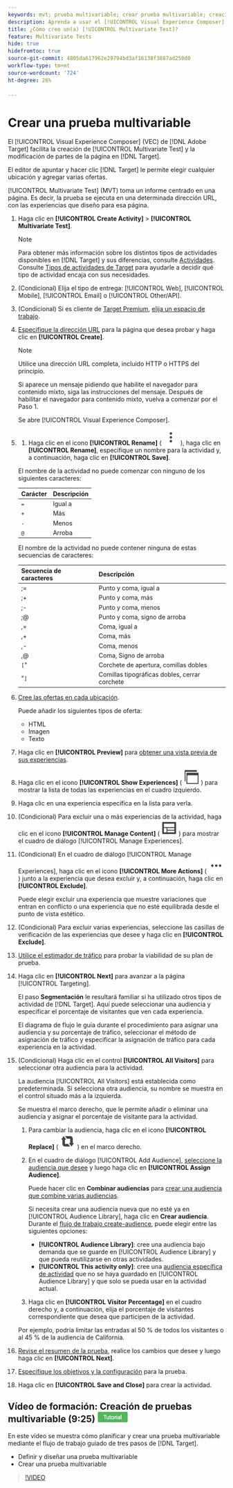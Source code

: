 ```yaml
---
keywords: mvt; prueba multivariable; crear prueba multivariable; creación de prueba multivariable; crear mvt; creación de mvt, procedimiento de mvt; procedimiento de prueba multivariable
description: Aprenda a usar el [!UICONTROL Visual Experience Composer] (VEC) en  [!DNL Adobe Target] para crear un [!UICONTROL Multivariate Test] (MVT).
title: ¿Cómo creo un(a) [!UICONTROL Multivariate Test]?
feature: Multivariate Tests
hide: true
hidefromtoc: true
source-git-commit: 4805da617962e29794bd3af16138f3887ad250d0
workflow-type: tm+mt
source-wordcount: '724'
ht-degree: 26%

---
```


# Crear una prueba multivariable

El [!UICONTROL Visual Experience Composer] (VEC) de [!DNL Adobe Target] facilita la creación de [!UICONTROL Multivariate Test] y la modificación de partes de la página en [!DNL Target].

El editor de apuntar y hacer clic [!DNL Target] le permite elegir cualquier ubicación y agregar varias ofertas.

[!UICONTROL Multivariate Test] (MVT) toma un informe centrado en una página. Es decir, la prueba se ejecuta en una determinada dirección URL, con las experiencias que diseño para esa página.

1. Haga clic en **[!UICONTROL Create Activity]** > **[!UICONTROL Multivariate Test]**.

   >[!NOTE]
   >
   >Para obtener más información sobre los distintos tipos de actividades disponibles en [!DNL Target] y sus diferencias, consulte [Actividades](/help/main/c-activities/activities.md#concept_D317A95A1AB54674BA7AB65C7985BA03). Consulte [Tipos de actividades de Target](/help/main/c-activities/target-activities-guide.md) para ayudarle a decidir qué tipo de actividad encaja con sus necesidades.

1. (Condicional) Elija el tipo de entrega: [!UICONTROL Web], [!UICONTROL Mobile], [!UICONTROL Email] o [!UICONTROL Other/API].

1. (Condicional) Si es cliente de [Target Premium](/help/main/c-intro/intro.md#premium), [elija un espacio de trabajo](/help/main/administrating-target/c-user-management/property-channel/property-channel.md).

1. [Especifique la dirección URL](/help/main/c-activities/c-multivariate-testing/t-create-multivariate-test/url.md#concept_C12E4A85FF3B4E518E3110F6CF1AF9C0) para la página que desea probar y haga clic en **[!UICONTROL Create]**.

   >[!NOTE]
   >
   >Utilice una dirección URL completa, incluido HTTP o HTTPS del principio.

   Si aparece un mensaje pidiendo que habilite el navegador para contenido mixto, siga las instrucciones del mensaje. Después de habilitar el navegador para contenido mixto, vuelva a comenzar por el Paso 1.

   Se abre [!UICONTROL Visual Experience Composer].

1. 
   1. Haga clic en el icono **[!UICONTROL Rename]** ( ![Cambiar nombre del icono](/help/main/assets/icons/MoreSmallListVert.svg) ), haga clic en **[!UICONTROL Rename]**, especifique un nombre para la actividad y, a continuación, haga clic en **[!UICONTROL Save]**.

   El nombre de la actividad no puede comenzar con ninguno de los siguientes caracteres:

   | Carácter | Descripción |
   |--- |--- |
   | `=` | Igual a |
   | `+` | Más |
   | `-` | Menos |
   | `@` | Arroba |

   El nombre de la actividad no puede contener ninguna de estas secuencias de caracteres:

   | Secuencia de caracteres | Descripción |
   |--- |--- |
   | ;= | Punto y coma, igual a |
   | ;+ | Punto y coma, más |
   | ;- | Punto y coma, menos |
   | ;@ | Punto y coma, signo de arroba |
   | ,= | Coma, igual a |
   | ,+ | Coma, más |
   | ,- | Coma, menos |
   | ,@ | Coma, Signo de arroba |
   | `[`&quot; | Corchete de apertura, comillas dobles |
   | &quot;`]` | Comillas tipográficas dobles, cerrar corchete |

1. [Cree las ofertas en cada ubicación](/help/main/c-activities/c-multivariate-testing/t-create-multivariate-test/add-offers.md#concept_DCE6B45C30F7419B8EC17AFDEE8D8AA6).

   Puede añadir los siguientes tipos de oferta:

   * HTML
   * Imagen
   * Texto

1. Haga clic en **[!UICONTROL Preview]** para [obtener una vista previa de sus experiencias](/help/main/c-activities/c-multivariate-testing/t-create-multivariate-test/preview-experiences.md).

1. Haga clic en el icono **[!UICONTROL Show Experiences]** ( ![icono Mostrar experiencias](/help/main/assets/icons/WebPages.svg) ) para mostrar la lista de todas las experiencias en el cuadro izquierdo.

1. Haga clic en una experiencia específica en la lista para verla.

1. (Condicional) Para excluir una o más experiencias de la actividad, haga clic en el icono **[!UICONTROL Manage Content]** ( ![icono Administrar experiencias](/help/main/assets/icons/Experience.svg) ) para mostrar el cuadro de diálogo [!UICONTROL Manage Experiences].

1. (Condicional) En el cuadro de diálogo [!UICONTROL Manage Experiences], haga clic en el icono **[!UICONTROL More Actions]** ( ![icono Más acciones](/help/main/assets/icons/MoreSmallList.svg) ) junto a la experiencia que desea excluir y, a continuación, haga clic en **[!UICONTROL Exclude]**.

   Puede elegir excluir una experiencia que muestre variaciones que entran en conflicto o una experiencia que no esté equilibrada desde el punto de vista estético.

1. (Condicional) Para excluir varias experiencias, seleccione las casillas de verificación de las experiencias que desee y haga clic en **[!UICONTROL Exclude]**.

1. [Utilice el estimador de tráfico](/help/main/c-activities/c-multivariate-testing/t-create-multivariate-test/traffic-estimator.md#task_71AA6922AFD447EA8C5E610A78ABA714) para probar la viabilidad de su plan de prueba.

1. Haga clic en **[!UICONTROL Next]** para avanzar a la página [!UICONTROL Targeting].

   El paso **Segmentación** le resultará familiar si ha utilizado otros tipos de actividad de [!DNL Target]. Aquí puede seleccionar una audiencia y especificar el porcentaje de visitantes que ven cada experiencia.

   El diagrama de flujo le guía durante el procedimiento para asignar una audiencia y su porcentaje de tráfico, seleccionar el método de asignación de tráfico y especificar la asignación de tráfico para cada experiencia en la actividad.

1. (Condicional) Haga clic en el control **[!UICONTROL All Visitors]** para seleccionar otra audiencia para la actividad.

   La audiencia [!UICONTROL All Visitors] está establecida como predeterminada. Si selecciona otra audiencia, su nombre se muestra en el control situado más a la izquierda.

   Se muestra el marco derecho, que le permite añadir o eliminar una audiencia y asignar el porcentaje de visitante para la actividad.

   1. Para cambiar la audiencia, haga clic en el icono **[!UICONTROL Replace]** ( ![Reemplazar icono](/help/main/assets/icons/Retweet.svg) ) en el marco derecho.
   1. En el cuadro de diálogo [!UICONTROL Add Audience], [seleccione la audiencia que desee](/help/main/c-activities/t-test-ab/t-test-create-ab/ab-audience.md) y luego haga clic en **[!UICONTROL Assign Audience]**.

      Puede hacer clic en **Combinar audiencias** para [crear una audiencia que combine varias audiencias](/help/main/c-target/combining-multiple-audiences.md).

      Si necesita crear una audiencia nueva que no esté ya en [!UICONTROL Audience Library], haga clic en **Crear audiencia**. Durante el [flujo de trabajo create-audience](/help/main/c-target/c-audiences/audiences.md), puede elegir entre las siguientes opciones:

      * **[!UICONTROL Audience Library]**: cree una audiencia bajo demanda que se guarde en [!UICONTROL Audience Library] y que pueda reutilizarse en otras actividades.
      * **[!UICONTROL This activity only]**: cree una [audiencia específica de actividad](/help/main/c-target/creating-activity-only-audience.md) que no se haya guardado en [!UICONTROL Audience Library] y que solo se pueda usar en la actividad actual.

   1. Haga clic en **[!UICONTROL Visitor Percentage]** en el cuadro derecho y, a continuación, elija el porcentaje de visitantes correspondiente que desea que participen de la actividad.

   Por ejemplo, podría limitar las entradas al 50 % de todos los visitantes o al 45 % de la audiencia de California.

1. [Revise el resumen de la prueba](/help/main/c-activities/c-multivariate-testing/t-create-multivariate-test/test-summary.md#reference_971AB225963A4DC18EEB5B0E20F0A4A7), realice los cambios que desee y luego haga clic en **[!UICONTROL Next]**.

1. [Especifique los objetivos y la configuración](/help/main/c-activities/c-multivariate-testing/t-create-multivariate-test/goals-and-settings.md#reference_B25389FD6F3A4989801E740364B089CC) para la prueba.

1. Haga clic en **[!UICONTROL Save and Close]** para crear la actividad.

## Vídeo de formación: Creación de pruebas multivariable (9:25) ![Distintivo de tutorial](/help/main/assets/tutorial.png)

En este vídeo se muestra cómo planificar y crear una prueba multivariable mediante el flujo de trabajo guiado de tres pasos de [!DNL Target].

* Definir y diseñar una prueba multivariable
* Crear una prueba multivariable

>[!VIDEO](https://video.tv.adobe.com/v/17395)
